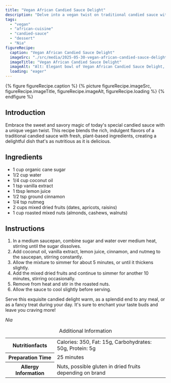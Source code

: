 ```yaml
---
title: "Vegan African Candied Sauce Delight"
description: "Delve into a vegan twist on traditional candied sauce with African flavors. Rich, sweet, and perfect for any occasion."
tags:
  - "vegan"
  - "african-cuisine"
  - "candied-sauce"
  - "dessert"
  - "Nia"
figureRecipe: 
  caption: "Vegan African Candied Sauce Delight"
  imageSrc: "./src/media/2025-05-30-vegan-african-candied-sauce-delight-7365.png"
  imageTitle: "Vegan African Candied Sauce Delight"
  imageAlt: "Alt: Elegant bowl of Vegan African Candied Sauce Delight, thick with caramel-colored sauce coating dates, apricots, and raisins, topped with roasted nuts, on a simple wooden table."
  loading: "eager"
---
```


{% figure figureRecipe.caption %}
{% picture figureRecipe.imageSrc, figureRecipe.imageTitle, figureRecipe.imageAlt, figureRecipe.loading %}
{% endfigure %}

## Introduction

Embrace the sweet and savory magic of today's special candied sauce with a unique vegan twist. This recipe blends the rich, indulgent flavors of a traditional candied sauce with fresh, plant-based ingredients, creating a delightful dish that's as nutritious as it is delicious.

## Ingredients

* 1 cup organic cane sugar
* 1/2 cup water
* 1/4 cup coconut oil
* 1 tsp vanilla extract
* 1 tbsp lemon juice
* 1/2 tsp ground cinnamon
* 1/4 tsp nutmeg
* 2 cups mixed dried fruits (dates, apricots, raisins)
* 1 cup roasted mixed nuts (almonds, cashews, walnuts)

## Instructions

1. In a medium saucepan, combine sugar and water over medium heat, stirring until the sugar dissolves.
2. Add coconut oil, vanilla extract, lemon juice, cinnamon, and nutmeg to the saucepan, stirring constantly.
3. Allow the mixture to simmer for about 5 minutes, or until it thickens slightly.
4. Add the mixed dried fruits and continue to simmer for another 10 minutes, stirring occasionally.
5. Remove from heat and stir in the roasted nuts.
6. Allow the sauce to cool slightly before serving.

Serve this exquisite candied delight warm, as a splendid end to any meal, or as a fancy treat during your day. It's sure to enchant your taste buds and leave you craving more!

*Nia*

<table><caption class='sr-only'>Additional Information</caption><tr><th>Nutritionfacts</th><td>Calories: 350, Fat: 15g, Carbohydrates: 50g, Protein: 5g&nbsp;</td></tr><tr><th>Preparation Time</th><td>25 minutes&nbsp;</td></tr><tr><th>Allergy Information</th><td>Nuts, possible gluten in dried fruits depending on brand&nbsp;</td></tr></table>

